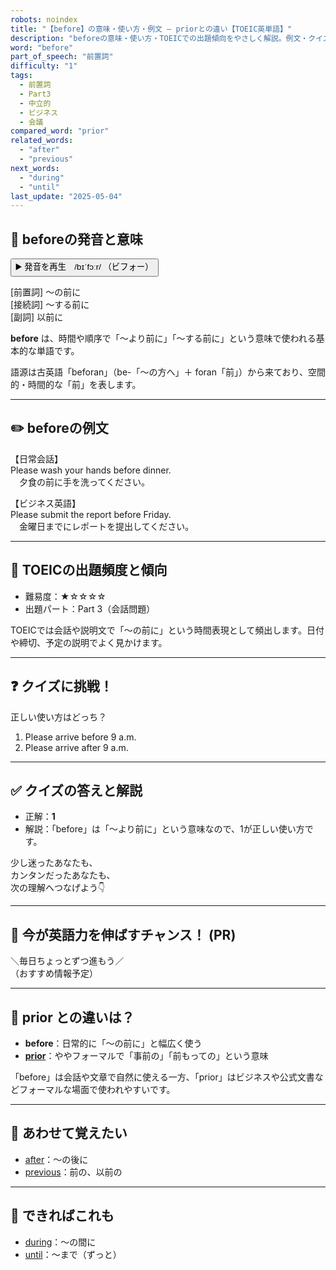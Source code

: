 ```yaml
---
robots: noindex
title: "【before】の意味・使い方・例文 ― priorとの違い【TOEIC英単語】"
description: "beforeの意味・使い方・TOEICでの出題傾向をやさしく解説。例文・クイズ付きでpriorとの違いもわかりやすく学べます。"
word: "before"
part_of_speech: "前置詞"
difficulty: "1"
tags:
  - 前置詞
  - Part3
  - 中立的
  - ビジネス
  - 会議
compared_word: "prior"
related_words:
  - "after"
  - "previous"
next_words:
  - "during"
  - "until"
last_update: "2025-05-04"
---
```


## 🔰 beforeの発音と意味

<button class="play-audio" onclick="playTTS('before')">
  <span class="play-audio-main">
    ▶️ 発音を再生　/bɪˈfɔːr/
  </span>
  <span class="play-audio-sub">
    （ビフォー）
  </span>
</button>

[前置詞] ～の前に  
[接続詞] ～する前に  
[副詞] 以前に

**before** は、時間や順序で「～より前に」「～する前に」という意味で使われる基本的な単語です。

語源は古英語「beforan」（be-「～の方へ」＋ foran「前」）から来ており、空間的・時間的な「前」を表します。

---

## ✏️ beforeの例文

【日常会話】  
Please wash your hands before dinner.  
　夕食の前に手を洗ってください。

【ビジネス英語】  
Please submit the report before Friday.  
　金曜日までにレポートを提出してください。

---

## 🎯 TOEICの出題頻度と傾向

- 難易度：★☆☆☆☆
- 出題パート：Part 3（会話問題）

TOEICでは会話や説明文で「～の前に」という時間表現として頻出します。日付や締切、予定の説明でよく見かけます。

---

## ❓ クイズに挑戦！

正しい使い方はどっち？

1. Please arrive before 9 a.m.  
2. Please arrive after 9 a.m.

---

## ✅ クイズの答えと解説

- 正解：**1**
- 解説：「before」は「～より前に」という意味なので、1が正しい使い方です。

少し迷ったあなたも、  
カンタンだったあなたも、  
次の理解へつなげよう👇️

---

## 🚀 今が英語力を伸ばすチャンス！ (PR)

<div class="info-center">
＼毎日ちょっとずつ進もう／<br>  
（おすすめ情報予定）
</div>

---

## 🤔  prior との違いは？

- **before**：日常的に「～の前に」と幅広く使う
- **[prior](/word/prior)**：ややフォーマルで「事前の」「前もっての」という意味

「before」は会話や文章で自然に使える一方、「prior」はビジネスや公式文書などフォーマルな場面で使われやすいです。

---

## 🧩 あわせて覚えたい

- [after](/word/after)：～の後に
- [previous](/word/previous)：前の、以前の

---

## 📖 できればこれも

- [during](/word/during)：～の間に
- [until](/word/until)：～まで（ずっと）

<!-- cvid: aid34_bid11 -->
